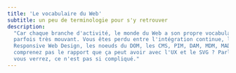 ```yaml
---
title: 'Le vocabulaire du Web'
subtitle: un peu de terminologie pour s'y retrouver
description:
  "Car chaque branche d'activité, le monde du Web a son propre vocabulaire,
  parfois très mouvant. Vous êtes perdu entre l'intégration continue, le
  Responsive Web Design, les noeuds du DOM, les CMS, PIM, DAM, MDM, MADP… et ne
  comprenez pas le rapport que ça peut avoir avec l'UX et le SVG ? Parlons-en,
  vous verrez, ce n'est pas si compliqué."
---
```


<!-- @format -->
